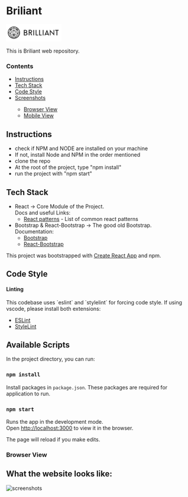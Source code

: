
<h1>Briliant</h1>
<img src="./src/images/logo.png" width="150px" alt="main-logo"/>

This is Briliant web repository.

### Contents
<nav>
    <ul>
        <li><a href="#instructions">Instructions</a></li>
        <li><a href="#tech-stack">Tech Stack</a></li>
        <li><a href="#code-style">Code Style</a></li>
        <li><a href="#screenshots">Screenshots</a></li>
        <ul>
            <li><a href="#screenshots-browser-view">Browser View</a></li>
            <li><a href="#screenshots-mobile-view">Mobile View</a></li>
        </ul>
    </ul>
</nav>

<h2 id="instructions">Instructions</h2>
<ul>
    <li>check if NPM and NODE are installed on your machine</li>
    <li>If not, install Node and NPM in the order mentioned</li>
    <li>clone the repo</li>
    <li>At the root of the project, type "npm install"</li>
    <li>run the project with "npm start"</li>
</ul>

<h2 id="tech-stack">Tech Stack</h2>
<ul>
    <li>
        React -> Core Module of the Project.<br>
        Docs and useful Links:
        <ul>
            <li><a href="http://reactpatterns.com/">React patterns</a> - List of common react patterns</li>
        </ul>
    </li>
    <li>Bootstrap & React-Bootstrap -> The good old Bootstrap.<br>
        Documentation:
        <ul>
            <li><a href="https://getbootstrap.com/docs/4.5/getting-started/introduction/">Bootstrap</a></li>
            <li><a href="https://react-bootstrap.github.io/">React-Bootstrap</a></li>
        </ul>
    </li>
</ul>
This project was bootstrapped with <a href="https://github.com/facebook/create-react-app">Create React App</a> and npm.

<h2 id="code-style">Code Style</h2>
<h4>Linting</h4>
<p>This codebase uses `eslint` and `stylelint` for forcing code style. If using vscode, please install both extensions:</p>
<ul>
    <li><a href="https://marketplace.visualstudio.com/items?itemName=dbaeumer.vscode-eslint">ESLint</a></li>
    <li><a href="https://marketplace.visualstudio.com/items?itemName=stylelint.vscode-stylelint">StyleLint</a></li>
</ul>

<h2 id="available-scripts"> Available Scripts</h2>
In the project directory, you can run:

### `npm install`

Install packages in `package.json`. These packages are required for application to run.

### `npm start`

Runs the app in the development mode.<br />
Open [http://localhost:3000](http://localhost:3000) to view it in the browser.

The page will reload if you make edits.<br />


<h3 id="screenshots-browser-view"> Browser View </h3>

## What the website looks like:
![screenshots](https://github.com/shariful-pradhan-hridoy/brilliant/blob/master/src/images/screenshot.png)
